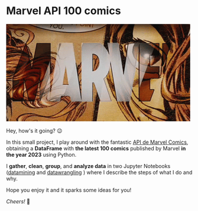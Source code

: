 # Marvel API 100 comics
 
![Marvel Comics](front_md.gif) 
 
Hey, how's it going? :wink:

In this small project, I play around with the fantastic
[API de Marvel Comics](https://developer.marvel.com/), obtaining a **DataFrame** with **the latest 100 comics** 
published by Marvel **in the year 2023** using Python.

I **gather**, **clean**, **group**, and **analyze data** in two Jupyter Notebooks
([datamining](https://github.com/TonioDominguez/Marvel_API_100_comics/blob/main/marvel_datamining.ipynb) and [datawrangling](https://github.com/TonioDominguez/Marvel_API_100_comics/blob/main/marvel_datawrangling_and_interpretation.ipynb) ) 
where I describe the steps of what I do and why.

Hope you enjoy it and it sparks some ideas for you!

*Cheers!* :vulcan_salute:
